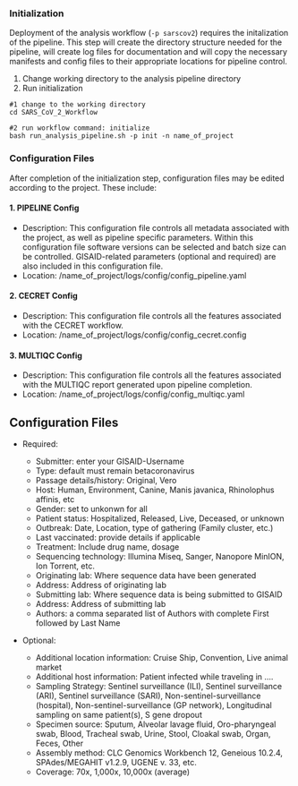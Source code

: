 ### Initialization
Deployment of the analysis workflow (`-p sarscov2`) requires the initalization of the pipeline. This step will create the directory structure needed for the pipeline, will create log files for documentation and will copy the necessary manifests and config files to their appropriate locations for pipeline control.

1. Change working directory to the analysis pipeline directory
2. Run initialization

```
#1 change to the working directory
cd SARS_CoV_2_Workflow

#2 run workflow command: initialize
bash run_analysis_pipeline.sh -p init -n name_of_project
```

### Configuration Files
After completion of the initialization step, configuration files may be edited according to the project. These include:

#### 1. PIPELINE Config
- Description: This configuration file controls all metadata associated with the project, as well as pipeline specific parameters. Within this configuration file software versions can be selected and batch size can be controlled. GISAID-related parameters (optional and required) are also included in this configuration file.
- Location: /name_of_project/logs/config/config_pipeline.yaml

#### 2. CECRET Config
- Description: This configuration file controls all the features associated with the CECRET workflow.
- Location: /name_of_project/logs/config/config_cecret.config

#### 3. MULTIQC Config
-  Description: This configuration file controls all the features associated with the MULTIQC report generated upon pipeline completion.
- Location: /name_of_project/logs/config/config_multiqc.yaml

## Configuration Files
- Required:

   - Submitter: enter your GISAID-Username
   - Type: default must remain betacoronavirus
   - Passage details/history: Original, Vero
   - Host: Human, Environment, Canine, Manis javanica, Rhinolophus affinis, etc 
   - Gender: set to unkonwn for all
   - Patient status: Hospitalized, Released, Live, Deceased, or unknown
   - Outbreak: Date, Location, type of gathering (Family cluster, etc.)
   - Last vaccinated: provide details if applicable
   - Treatment: Include drug name, dosage
   - Sequencing technology: Illumina Miseq, Sanger, Nanopore MinION, Ion Torrent, etc.
   - Originating lab: Where sequence data have been generated
   - Address: Address of originating lab
   - Submitting lab: Where sequence data is being submitted to GISAID
   - Address: Address of submitting lab
   - Authors: a comma separated list of Authors with complete First followed by Last Name

- Optional:

   - Additional location information: Cruise Ship, Convention, Live animal market
   - Additional host information: Patient infected while traveling in …. 
   - Sampling Strategy: Sentinel surveillance (ILI), Sentinel surveillance (ARI), Sentinel surveillance (SARI), Non-sentinel-surveillance (hospital), Non-sentinel-surveillance (GP network), Longitudinal sampling on same patient(s), S gene dropout
   - Specimen source: Sputum, Alveolar lavage fluid, Oro-pharyngeal swab, Blood, Tracheal swab, Urine, Stool, Cloakal swab, Organ, Feces, Other
   - Assembly method: CLC Genomics Workbench 12, Geneious 10.2.4, SPAdes/MEGAHIT v1.2.9, UGENE v. 33, etc.
   - Coverage: 70x, 1,000x, 10,000x (average)

